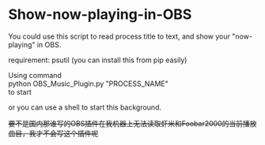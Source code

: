 # Show-now-playing-in-OBS
You could use this script to read process title to text, and show your "now-playing" in OBS.  

requirement:  psutil (you can install this from pip easily)  


Using command  
  python OBS_Music_Plugin.py "PROCESS_NAME"  
to start  

or you can use a shell to start this background.  

~~要不是国内那谁写的OBS插件在我机器上无法读取虾米和Foobar2000的当前播放曲目，我才不会写这个插件呢~~